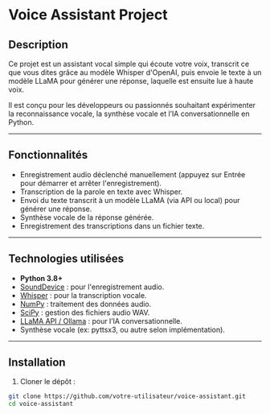 # Voice Assistant Project

## Description

Ce projet est un assistant vocal simple qui écoute votre voix, transcrit ce que vous dites grâce au modèle Whisper d'OpenAI, puis envoie le texte à un modèle LLaMA pour générer une réponse, laquelle est ensuite lue à haute voix.

Il est conçu pour les développeurs ou passionnés souhaitant expérimenter la reconnaissance vocale, la synthèse vocale et l’IA conversationnelle en Python.

---

## Fonctionnalités

- Enregistrement audio déclenché manuellement (appuyez sur Entrée pour démarrer et arrêter l'enregistrement).
- Transcription de la parole en texte avec Whisper.
- Envoi du texte transcrit à un modèle LLaMA (via API ou local) pour générer une réponse.
- Synthèse vocale de la réponse générée.
- Enregistrement des transcriptions dans un fichier texte.

---

## Technologies utilisées

- **Python 3.8+**
- [SoundDevice](https://python-sounddevice.readthedocs.io/) : pour l'enregistrement audio.
- [Whisper](https://github.com/openai/whisper) : pour la transcription vocale.
- [NumPy](https://numpy.org/) : traitement des données audio.
- [SciPy](https://scipy.org/) : gestion des fichiers audio WAV.
- [LLaMA API / Ollama](https://ollama.com/) : pour l’IA conversationnelle.
- Synthèse vocale (ex: pyttsx3, ou autre selon implémentation).

---

## Installation

1. Cloner le dépôt :

```bash
git clone https://github.com/votre-utilisateur/voice-assistant.git
cd voice-assistant
